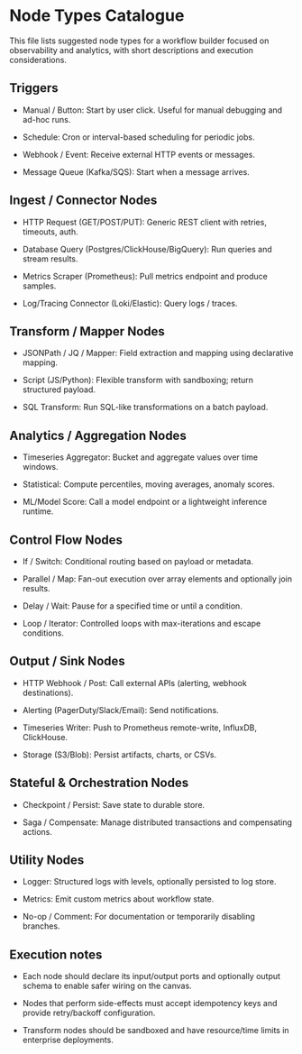 
# Node Types Catalogue

This file lists suggested node types for a workflow builder focused on observability and analytics, with short descriptions and execution considerations.

## Triggers

- Manual / Button: Start by user click. Useful for manual debugging and ad-hoc runs.

- Schedule: Cron or interval-based scheduling for periodic jobs.

- Webhook / Event: Receive external HTTP events or messages.

- Message Queue (Kafka/SQS): Start when a message arrives.

## Ingest / Connector Nodes

- HTTP Request (GET/POST/PUT): Generic REST client with retries, timeouts, auth.

- Database Query (Postgres/ClickHouse/BigQuery): Run queries and stream results.

- Metrics Scraper (Prometheus): Pull metrics endpoint and produce samples.

- Log/Tracing Connector (Loki/Elastic): Query logs / traces.

## Transform / Mapper Nodes

- JSONPath / JQ / Mapper: Field extraction and mapping using declarative mapping.

- Script (JS/Python): Flexible transform with sandboxing; return structured payload.

- SQL Transform: Run SQL-like transformations on a batch payload.

## Analytics / Aggregation Nodes

- Timeseries Aggregator: Bucket and aggregate values over time windows.

- Statistical: Compute percentiles, moving averages, anomaly scores.

- ML/Model Score: Call a model endpoint or a lightweight inference runtime.

## Control Flow Nodes

- If / Switch: Conditional routing based on payload or metadata.

- Parallel / Map: Fan-out execution over array elements and optionally join results.

- Delay / Wait: Pause for a specified time or until a condition.

- Loop / Iterator: Controlled loops with max-iterations and escape conditions.

## Output / Sink Nodes

- HTTP Webhook / Post: Call external APIs (alerting, webhook destinations).

- Alerting (PagerDuty/Slack/Email): Send notifications.

- Timeseries Writer: Push to Prometheus remote-write, InfluxDB, ClickHouse.

- Storage (S3/Blob): Persist artifacts, charts, or CSVs.

## Stateful & Orchestration Nodes

- Checkpoint / Persist: Save state to durable store.

- Saga / Compensate: Manage distributed transactions and compensating actions.

## Utility Nodes

- Logger: Structured logs with levels, optionally persisted to log store.

- Metrics: Emit custom metrics about workflow state.

- No-op / Comment: For documentation or temporarily disabling branches.

## Execution notes

- Each node should declare its input/output ports and optionally output schema to enable safer wiring on the canvas.

- Nodes that perform side-effects must accept idempotency keys and provide retry/backoff configuration.

- Transform nodes should be sandboxed and have resource/time limits in enterprise deployments.
